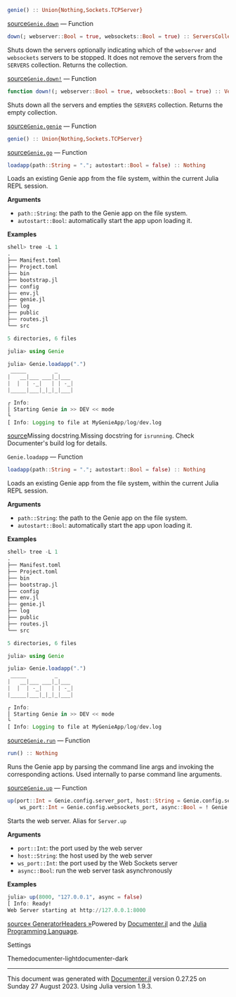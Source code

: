 ```julia
genie() :: Union{Nothing,Sockets.TCPServer}
```
[source](https://github.com/GenieFramework/Genie.jl/blob/47e81df11838c6e63aa6bc66cd6f778579412697/src/Genie.jl#L158-L160)[`Genie.down`](#Genie.down) — Function
```julia
down(; webserver::Bool = true, websockets::Bool = true) :: ServersCollection
```
Shuts down the servers optionally indicating which of the `webserver` and `websockets` servers to be stopped. It does not remove the servers from the `SERVERS` collection. Returns the collection.

[source](https://github.com/GenieFramework/Genie.jl/blob/47e81df11838c6e63aa6bc66cd6f778579412697/src/Server.jl#L229-L234)[`Genie.down!`](#Genie.down!) — Function
```julia
function down!(; webserver::Bool = true, websockets::Bool = true) :: Vector{ServersCollection}
```
Shuts down all the servers and empties the `SERVERS` collection. Returns the empty collection.

[source](https://github.com/GenieFramework/Genie.jl/blob/47e81df11838c6e63aa6bc66cd6f778579412697/src/Server.jl#L252-L256)[`Genie.genie`](#Genie.genie) — Function
```julia
genie() :: Union{Nothing,Sockets.TCPServer}
```
[source](https://github.com/GenieFramework/Genie.jl/blob/47e81df11838c6e63aa6bc66cd6f778579412697/src/Genie.jl#L158-L160)[`Genie.go`](#Genie.go) — Function
```julia
loadapp(path::String = "."; autostart::Bool = false) :: Nothing
```
Loads an existing Genie app from the file system, within the current Julia REPL session.

**Arguments**

* `path::String`: the path to the Genie app on the file system.
* `autostart::Bool`: automatically start the app upon loading it.

**Examples**


```julia
shell> tree -L 1
.
├── Manifest.toml
├── Project.toml
├── bin
├── bootstrap.jl
├── config
├── env.jl
├── genie.jl
├── log
├── public
├── routes.jl
└── src

5 directories, 6 files

julia> using Genie

julia> Genie.loadapp(".")
 _____         _
|   __|___ ___|_|___
|  |  | -_|   | | -_|
|_____|___|_|_|_|___|

┌ Info:
│ Starting Genie in >> DEV << mode
└
[ Info: Logging to file at MyGenieApp/log/dev.log
```
[source](https://github.com/GenieFramework/Genie.jl/blob/47e81df11838c6e63aa6bc66cd6f778579412697/src/Genie.jl#L54-L94)Missing docstring.Missing docstring for `isrunning`. Check Documenter's build log for details.

`Genie.loadapp` — Function
```julia
loadapp(path::String = "."; autostart::Bool = false) :: Nothing
```
Loads an existing Genie app from the file system, within the current Julia REPL session.

**Arguments**

* `path::String`: the path to the Genie app on the file system.
* `autostart::Bool`: automatically start the app upon loading it.

**Examples**


```julia
shell> tree -L 1
.
├── Manifest.toml
├── Project.toml
├── bin
├── bootstrap.jl
├── config
├── env.jl
├── genie.jl
├── log
├── public
├── routes.jl
└── src

5 directories, 6 files

julia> using Genie

julia> Genie.loadapp(".")
 _____         _
|   __|___ ___|_|___
|  |  | -_|   | | -_|
|_____|___|_|_|_|___|

┌ Info:
│ Starting Genie in >> DEV << mode
└
[ Info: Logging to file at MyGenieApp/log/dev.log
```
[source](https://github.com/GenieFramework/Genie.jl/blob/47e81df11838c6e63aa6bc66cd6f778579412697/src/Genie.jl#L54-L94)[`Genie.run`](#Genie.run) — Function
```julia
run() :: Nothing
```
Runs the Genie app by parsing the command line args and invoking the corresponding actions. Used internally to parse command line arguments.

[source](https://github.com/GenieFramework/Genie.jl/blob/47e81df11838c6e63aa6bc66cd6f778579412697/src/Genie.jl#L145-L150)[`Genie.up`](#Genie.up) — Function
```julia
up(port::Int = Genie.config.server_port, host::String = Genie.config.server_host;
    ws_port::Int = Genie.config.websockets_port, async::Bool = ! Genie.config.run_as_server) :: Nothing
```
Starts the web server. Alias for `Server.up`

**Arguments**

* `port::Int`: the port used by the web server
* `host::String`: the host used by the web server
* `ws_port::Int`: the port used by the Web Sockets server
* `async::Bool`: run the web server task asynchronously

**Examples**


```julia
julia> up(8000, "127.0.0.1", async = false)
[ Info: Ready!
Web Server starting at http://127.0.0.1:8000
```
[source](https://github.com/GenieFramework/Genie.jl/blob/47e81df11838c6e63aa6bc66cd6f778579412697/src/Genie.jl#L118-L136)[« Generator](generator.html)[Headers »](headers.html)Powered by [Documenter.jl](https://github.com/JuliaDocs/Documenter.jl) and the [Julia Programming Language](https://julialang.org/).

Settings

Themedocumenter-lightdocumenter-dark



---

This document was generated with [Documenter.jl](https://github.com/JuliaDocs/Documenter.jl) version 0.27.25 on Sunday 27 August 2023. Using Julia version 1.9.3.


